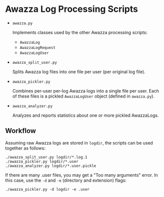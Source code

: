 Awazza Log Processing Scripts
=============================

* `awazza.py`

	Implements classes used by the other Awazza processing scripts:

	* `AwazzaLog`
	* `AwazzaLogRequest`
	* `AwazzaLogUser`

* `awazza_split_user.py`

	Splits Awazza log files into one file per user (per original log file).

* `awazza_pickler.py`

	Combines per-user per-log Awazza logs into a single file per user. Each of
	these files is a pickled `AwazzaLogUser` object (defined in `awazza.py`).

* `awazza_analyzer.py`

	Analyzes and reports statistics about one or more pickled AwazzaLogs.

Workflow
--------

Assuming raw Awazza logs are stored in `logdir`, the scripts can be used
together as follows:

	./awazza_split_user.py logdir/*.log.1
	./awazza_pickler.py logdir/*.user
	./awazza_analyzer.py logdir/*.user.pickle

If there are many .user files, you may get a "Too many arguments" error. In
this case, use the `-d` and `-e` (directory and extension) flags:

	./awazza_pickler.py -d logdir -e .user


